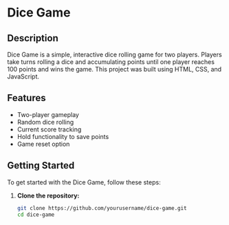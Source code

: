 # Dice Game

## Description

Dice Game is a simple, interactive dice rolling game for two players. Players take turns rolling a dice and accumulating points until one player reaches 100 points and wins the game. This project was built using HTML, CSS, and JavaScript.

## Features

- Two-player gameplay
- Random dice rolling
- Current score tracking
- Hold functionality to save points
- Game reset option

## Getting Started

To get started with the Dice Game, follow these steps:

1. **Clone the repository:**
   ```bash
   git clone https://github.com/yourusername/dice-game.git
   cd dice-game

